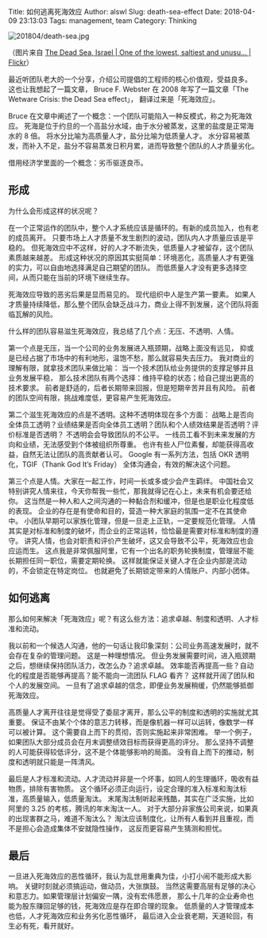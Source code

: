 Title: 如何逃离死海效应
Author: alswl
Slug: death-sea-effect
Date: 2018-04-09 23:13:03
Tags: management, team
Category:  Thinking

![201804/death-sea.jpg](http://upload.log4d.com/upload_dropbox/201804/death-sea.jpg)

（图片来自 [The Dead Sea, Israel | One of the lowest, saltiest and unusu… | Flickr](https://www.flickr.com/photos/tsaiproject/8298557641)）

最近听团队老大的一个分享，介绍公司提倡的工程师的核心价值观，受益良多。
这也让我想起了一篇文章，
Bruce F. Webster 在 2008 年写了一篇文章「The Wetware Crisis: the Dead Sea effect」，
翻译过来是「死海效应」。

<!-- more -->

Bruce 在文章中阐述了一个概念：一个团队可能陷入一种反模式，称之为死海效应。
死海是位于约旦的一个高盐分水域，由于水分被蒸发，这里的盐度是正常海水的 8 倍。
将水分比喻为高质量人才，盐分比喻为低质量人才。
水分容易被蒸发，而补入不足，盐分不容易蒸发日积月累，进而导致整个团队的人才质量劣化。

借用经济学里面的一个概念：劣币驱逐良币。

## 形成

为什么会形成这样的状况呢？

在一个正常运作的团队中，整个人才系统应该是循环的。有新的成员加入，也有老的成员离开。
只要市场上人才质量不发生剧烈的波动，团队内人才质量应该是平稳的。
但死海效应中不这样，好的人才不断流失，低质量人才被留存，这个团队素质越来越差。
形成这种状况的原因其实挺简单：环境恶化，高质量人才有更强的实力，可以自由地选择满足自己期望的团队。
而低质量人才没有更多选择空间，从而只能在当前的环境下继续生存。

死海效应导致的恶劣后果是显而易见的。
现代组织中人是生产第一要素。
如果人才质量持续降低，那么整个团队会缺乏战斗力，商业上得不到发展，这个团队将面临瓦解的风险。

什么样的团队容易滋生死海效应，我总结了几个点：无压、不透明、人情。

第一个点是无压，当一个公司的业务发展进入瓶颈期，战略上面没有远见，
抑或是已经占据了市场中的有利地形，温饱不愁，那么就容易失去压力。
我对商业的理解有限，就拿技术团队来做比喻：
当一个技术团队给业务提供的支撑足够并且业务发展平稳，
那么技术团队有两个选择：维持平稳的状态；给自己提出更高的技术要求。
前者是舒适的，后者长期带来回报，但是短期辛苦并且有风险。
前者的团队空间有限，挑战难度低，更容易产生死海效应。

第二个滋生死海效应的点是不透明。这种不透明体现在多个方面：
战略上是否向全体员工透明？业绩结果是否向全体员工透明？团队和个人绩效结果是否透明？评价标准是否透明？
不透明会会导致团队的不公平。
一线员工看不到未来发展的方向和业绩，无法感受到个体被组织所尊重。
也许有些人尸位素餐，却能获得高收益，自然无法让团队的高贡献者认可。
Google 有一系列方法，包括 OKR 透明化，TGIF（Thank God It’s Friday） 全体沟通会，有效的解决这个问题。

第三个点是人情。大家在一起工作，时间一长或多或少会产生羁绊。
中国社会又特别讲究人情来往，今天你帮我一些忙，那我就得记在心上，未来有机会要还给你。
这当然是一种人和人之间沟通的一种黏合剂和缓冲，但是也是职业化程度低的表现。
企业的存在是有使命和目的，营造一种大家庭的氛围一定不在其使命中。
小团队早期可以家族化管理，但是一旦走上正轨，一定要规范化管理。
人情其实是对标准和制度的破坏，而企业的正常运转，恰恰最是需要对标准和制度的遵守。
讲究人情，也会对职责和评价产生破坏，这又会导致不公平，死海效应也会应运而生。
这点我是非常佩服阿里，它有一个出名的职务轮换制度，管理层不能长期担任同一职位，需要定期轮换。
这样就能保证关键人才在企业内部是流动的，不会锁定在特定岗位。
也就避免了长期锁定带来的人情账户、内部小团体。

## 如何逃离

那么如何来解决「死海效应」呢？有这么些方法：追求卓越、制度和透明、人才标准和流动。

我以前和一个候选人沟通，他的一句话让我印象深刻：公司业务高速发展时，就不会存在复杂的管理问题。
这是一种理想情况。
但业务发展需要时间，进入瓶颈期之后，想继续保持团队活力，改怎么办？追求卓越。
效率能否再提高一些？自动化的程度是否能够再提高？能不能向一流团队 FLAG 看齐？
这样就开阔了团队和个人的发展空间。
一旦有了追求卓越的信念，即便业务发展稍缓，仍然能够抵御死海效应。

高质量人才离开往往是觉得受了委屈才离开，那么公平的制度和透明的实施就尤其重要。
保证不由某个个体的意志力转移，而是像机器一样可以运转，像数学一样可以被计算。
这个需要自上而下的贯彻，否则实施起来非常困难。
举一个例子，如果团队大部分成员会在月末调整绩效目标而获得更高的评分。
那么坚持不调整的人可能获得较低评分，这不是个体能够影响的局面。
没有自上而下的推动，制度和透明就只能是一阵清风。

最后是人才标准和流动。人才流动并非是一个坏事，如同人的生理循环，吸收有益物质，排除有害物质。
这个循环必须正向运行，设定合理的准入标准和淘汰标准，高质量输入，低质量淘汰。
末尾淘汰制听起来残酷，其实在广泛实施，比如阿里的 3.25 的考核，腾讯的年末淘汰一人。
对于大部分非家族公司来说，如果真的出现害群之马，难道不淘汰么？
淘汰应该制度化，让所有人看到并且重视，而不是担心会造成集体不安就隐性操作，
这反而更容易产生猜测和担忧。


## 最后

一旦进入死海效应的恶性循环，我认为乱世用重典为佳，小打小闹不能形成大影响。
关键时刻就必须搞运动，做动员，大张旗鼓。
当然这需要高层有足够的决心和意志力。如果管理层计划偏安一隅，没有宏伟愿景，
那么十几年的企业寿命也能为股东赚回足够的钱，死海效应是存在即合理的现象。
低质量的人才管理成本也低，人才死海效应和业务劣化恶性循环，
最后进入企业衰老期，天道轮回，有生必有死，看开就好。

